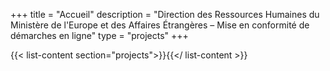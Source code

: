 +++
title = "Accueil"
description = "Direction des Ressources Humaines du Ministère de l'Europe et des Affaires Étrangères – Mise en conformité de démarches en ligne"
type = "projects"
+++

{{< list-content section="projects">}}{{</ list-content >}}
